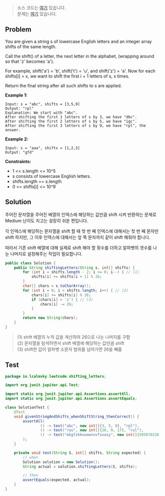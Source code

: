 > 소스 코드는 [여기](https://github.com/lcalmsky/leetcode/blob/master/src/main/java/io/lcalmsky/leetcode/shifting_letters/Solution.java) 있습니다.  
> 문제는 [여기](https://leetcode.com/explore/challenge/card/september-leetcoding-challenge-2021/637/week-2-september-8th-september-14th/3968/) 있습니다.

## Problem
You are given a string s of lowercase English letters and an integer array shifts of the same length.

Call the shift() of a letter, the next letter in the alphabet, (wrapping around so that 'z' becomes 'a').

For example, shift('a') = 'b', shift('t') = 'u', and shift('z') = 'a'.
Now for each shifts[i] = x, we want to shift the first i + 1 letters of s, x times.

Return the final string after all such shifts to s are applied.

**Example 1:**

```
Input: s = "abc", shifts = [3,5,9]
Output: "rpl"
Explanation: We start with "abc".
After shifting the first 1 letters of s by 3, we have "dbc".
After shifting the first 2 letters of s by 5, we have "igc".
After shifting the first 3 letters of s by 9, we have "rpl", the answer.
```

**Example 2:**

```
Input: s = "aaa", shifts = [1,2,3]
Output: "gfd"
```

**Constraints:**

* 1 <= s.length <= 10^5
* s consists of lowercase English letters.
* shifts.length == s.length
* 0 <= shifts[i] <= 10^9

## Solution

주어진 문자열을 주어진 배열의 인덱스에 해당하는 값만큼 shift 시켜 반환하는 문제로 Medium 난이도 치고는 굉장히 쉬운 편입니다.

각 인덱스에 해당하는 문자열을 shift 할 때 첫 번 째 인덱스에 대해서는 첫 번 째 문자만 shift 하지만, 그 이후 인덱스에 대해서는 앞 쪽 문자까지 같이 shift 해줘야 합니다.

따라서 기존 shift 배열에 대해 실제로 shift 해야 할 횟수를 더하고 알파벳의 갯수를 나눈 나머지로 설정해주는 작업이 필요합니다.

```java
public class Solution {
    public String shiftingLetters(String s, int[] shifts) {
        for (int i = shifts.length - 2; i >= 0; i--) { // (1)
            shifts[i] += shifts[i + 1] % 26;
        }
        char[] chars = s.toCharArray();
        for (int i = 0; i < shifts.length; i++) { // (2)
            chars[i] += shifts[i] % 26;
            if (chars[i] > 'z') { // (3)
                chars[i] -= 26;
            }
        }
        return new String(chars);
    }
}
```

> (1) shift 배열의 누적 값을 계산하여 26으로 나눈 나머지를 구함  
> (2) 문자열을 탐색하면서 shift 배열에 해당하는 값만큼 shift  
> (3) shift한 값이 알파벳 소문자 범위를 넘어가면 26을 빼줌

## Test

```java
package io.lcalmsky.leetcode.shifting_letters;

import org.junit.jupiter.api.Test;

import static org.junit.jupiter.api.Assertions.assertAll;
import static org.junit.jupiter.api.Assertions.assertEquals;

class SolutionTest {
    @Test
    void givenStringAndShifts_whenShiftString_thenCorrect() {
        assertAll(
                () -> test("abc", new int[]{3, 5, 9}, "rpl"),
                () -> test("ruu", new int[]{26, 9, 17}, "rul"),
                () -> test("mkgfzkkuxownxvfvxasy", new int[]{505870226, 437526072, 266740649, 224336793, 532917782, 311122363, 567754492, 595798950, 81520022, 684110326, 137742843, 275267355, 856903962, 148291585, 919054234, 467541837, 622939912, 116899933, 983296461, 536563513}, "wqqwlcjnkphhsyvrkdod")
        );
    }

    private void test(String S, int[] shifts, String expected) {
        // when
        Solution solution = new Solution();
        String actual = solution.shiftingLetters(S, shifts);

        // then
        assertEquals(expected, actual);
    }
}
```